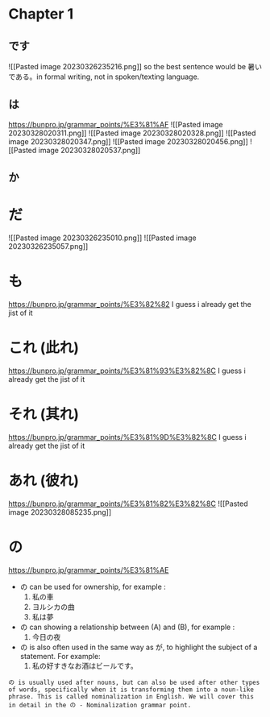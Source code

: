 # Chapter 1
## です
![[Pasted image 20230326235216.png]]
so the best sentence would be 暑いである。in formal writing, not in spoken/texting language.

## は
https://bunpro.jp/grammar_points/%E3%81%AF
![[Pasted image 20230328020311.png]]
![[Pasted image 20230328020328.png]]
![[Pasted image 20230328020347.png]]
![[Pasted image 20230328020456.png]]
![[Pasted image 20230328020537.png]]

## か



# だ
![[Pasted image 20230326235010.png]]
![[Pasted image 20230326235057.png]]

# も
https://bunpro.jp/grammar_points/%E3%82%82
I guess i already get the jist of it

# これ (此れ)
https://bunpro.jp/grammar_points/%E3%81%93%E3%82%8C
I guess i already get the jist of it

# それ (其れ)
https://bunpro.jp/grammar_points/%E3%81%9D%E3%82%8C
I guess i already get the jist of it

# あれ (彼れ)
https://bunpro.jp/grammar_points/%E3%81%82%E3%82%8C
![[Pasted image 20230328085235.png]]

# の
https://bunpro.jp/grammar_points/%E3%81%AE
- の can be used for ownership, for example :
	1. 私の車
	2. ヨルシカの曲
	3. 私は夢
- の can showing a relationship between (A) and (B), for example :
	1. 今日の夜
- の is also often used in the same way as が, to highlight the subject of a statement. For example:
	1. 私の好すきなお酒はビールです。


```ad-caution
の is usually used after nouns, but can also be used after other types of words, specifically when it is transforming them into a noun-like phrase. This is called nominalization in English. We will cover this in detail in the の - Nominalization grammar point.
```




